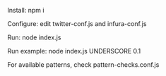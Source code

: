 Install: npm i

Configure: edit twitter-conf.js and infura-conf.js

Run: node index.js <pattern> <minimum sale amount detection> 

Run example: node index.js UNDERSCORE 0.1

For available patterns, check pattern-checks.conf.js
